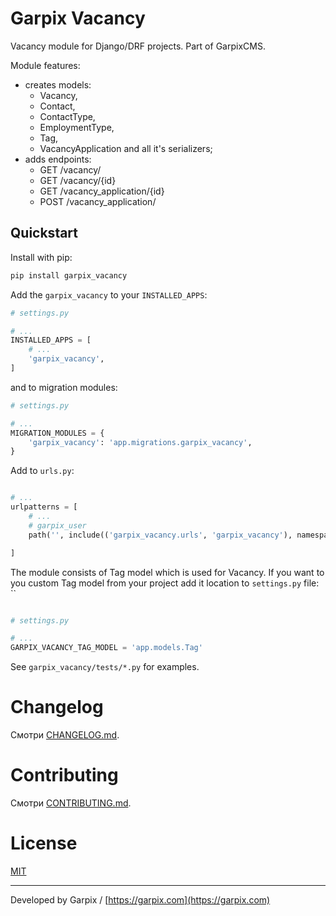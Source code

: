 # Garpix Vacancy

Vacancy module for Django/DRF projects. Part of GarpixCMS.

Module features:
- creates models:
  - Vacancy, 
  - Contact, 
  - ContactType, 
  - EmploymentType, 
  - Tag, 
  - VacancyApplication 
and all it's serializers;
- adds endpoints:
  - GET /vacancy/ 
  - GET /vacancy/{id} 
  - GET /vacancy_application/{id}
  - POST /vacancy_application/


## Quickstart

Install with pip:

```bash
pip install garpix_vacancy
```

Add the `garpix_vacancy` to your `INSTALLED_APPS`:

```python
# settings.py

# ...
INSTALLED_APPS = [
    # ...
    'garpix_vacancy',
]
```

and to migration modules:

```python
# settings.py

# ...
MIGRATION_MODULES = {
    'garpix_vacancy': 'app.migrations.garpix_vacancy',
}
```

Add to `urls.py`:

```python

# ...
urlpatterns = [
    # ...
    # garpix_user
    path('', include(('garpix_vacancy.urls', 'garpix_vacancy'), namespace='garpix_vacancy')),

]
```

The module consists of Tag model which is used for Vacancy. If you want to you custom Tag model from your project add it location to `settings.py` file:
``

```python

# settings.py

# ...
GARPIX_VACANCY_TAG_MODEL = 'app.models.Tag'

```

See `garpix_vacancy/tests/*.py` for examples.

# Changelog

Смотри [CHANGELOG.md](CHANGELOG.md).

# Contributing

Смотри [CONTRIBUTING.md](CONTRIBUTING.md).

# License

[MIT](LICENSE)

---

Developed by Garpix / [https://garpix.com](https://garpix.com)